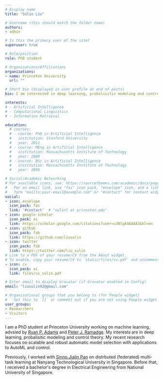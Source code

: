 ```yaml
---
# Display name
title: "Sulin Liu"

# Username (this should match the folder name)
authors:
- admin

# Is this the primary user of the site?
superuser: true

# Role/position
role: PhD student

# Organizations/Affiliations
organizations:
- name: Princeton University
  url: ""

# Short bio (displayed in user profile at end of posts)
bio: I am interested in deep learning, probalisitic modeling and control theory.

interests:
# - Artificial Intelligence
# - Computational Linguistics
# - Information Retrieval

education:
  # courses:
  # - course: PhD in Artificial Intelligence
  #   institution: Stanford University
  #   year: 2012
  # - course: MEng in Artificial Intelligence
  #   institution: Massachusetts Institute of Technology
  #   year: 2009
  # - course: BSc in Artificial Intelligence
  #   institution: Massachusetts Institute of Technology
  #   year: 2008

# Social/Academic Networking
# For available icons, see: https://sourcethemes.com/academic/docs/page-builder/#icons
#   For an email link, use "fas" icon pack, "envelope" icon, and a link in the
#   form "mailto:your-email@example.com" or "#contact" for contact widget.
social:
- icon: envelope
  icon_pack: fas
  link: '#contact'  # "sulinl at princeton.edu".
- icon: google-scholar
  icon_pack: ai
  link: https://scholar.google.com/citations?user=s3NlgA4AAAAJ&hl=en
- icon: github
  icon_pack: fab
  link: https://github.com/liusulin
- icon: twitter
  icon_pack: fab
  link: https://twitter.com/liu_sulin
# Link to a PDF of your resume/CV from the About widget.
# To enable, copy your resume/CV to `static/files/cv.pdf` and uncomment the lines below.
- icon: cv
  icon_pack: ai
  link: files/cv_sulin.pdf

# Enter email to display Gravatar (if Gravatar enabled in Config)
email: "liusulin92@gmail.com"

# Organizational groups that you belong to (for People widget)
#   Set this to `[]` or comment out if you are not using People widget.
user_groups:
- Researchers
- Visitors
---
```

  
  
I am a PhD student at Princeton University working on machine learning, advsied by [Ryan P. Adams](https://www.cs.princeton.edu/~rpa/) and [Peter J. Ramadge](https://ee.princeton.edu/people/peter-j-ramadge/). My interests are in deep learning, probalisitic modeling and control theory. My recent research focuses on scalable and robust automatic model selection with applications to AutoML and control.  
  
Previously, I worked with [Sinno Jialin Pan](https://www.ntu.edu.sg/home/sinnopan/index.html) on distrbuted (federated) multi-task learning at Nanyang Technological University in Singapore. Before that, I received a bachelor's degree in Electrical Engineering from National University of Singapore.